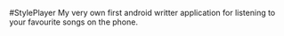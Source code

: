#StylePlayer
My very own first android writter application for listening to your favourite songs on the phone.
